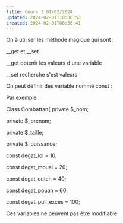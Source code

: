 ```yaml
---
title: Cours 3 01/02/2024
updated: 2024-02-01T10:36:53
created: 2024-02-01T08:56:41
---
```


On à utiliser les méthode magique qui sont :

\_\_get et \_\_set

\_\_get obtenir les valeurs d'une variable

\_\_set recherche s'est valeurs

On peut définir des variable nommé const :

Par exemple :

Class Combattan{
private \$\_nom;

private \$\_prenom;

private \$\_taille;

private \$\_puissance;

const degat_lol = 10;

const degat_mouai = 20;

const degat_outch = 40;

const degat_pouah = 60;

const degat_pull_exces = 100;

Ces variables ne peuvent pas être modifiable

